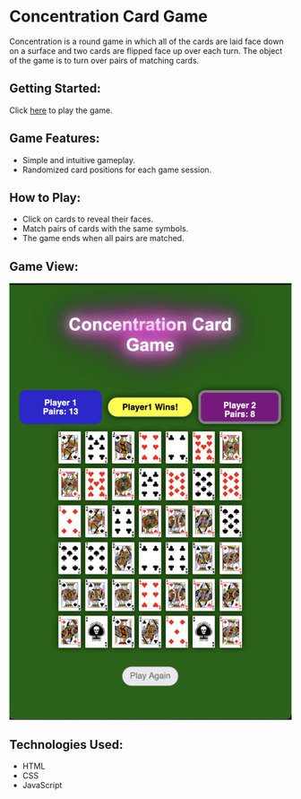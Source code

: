 # Concentration Card Game 

Concentration is a round game in which all of the cards are laid face down on a surface and two cards are flipped face up over each turn. The object of the game is to turn over pairs of matching cards.

## Getting Started:

Click [here](https://mahshidmn.github.io/project1/) to play the game.

## Game Features:

- Simple and intuitive gameplay.
- Randomized card positions for each game session.

## How to Play:

- Click on cards to reveal their faces.
- Match pairs of cards with the same symbols.
- The game ends when all pairs are matched.


## Game View:

![Concentration Card Game](images/game-scrshot.png)

## Technologies Used:
- HTML
- CSS
- JavaScript